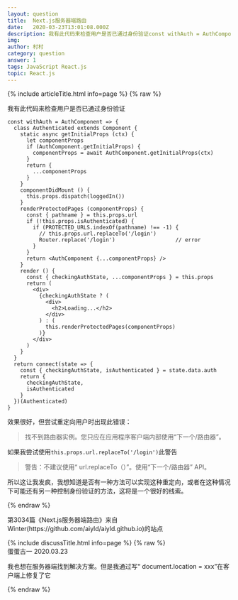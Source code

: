 ```yaml
---
layout: question
title:  Next.js服务器端路由
date:   2020-03-23T13:01:08.000Z
description: 我有此代码来检查用户是否已通过身份验证const withAuth = AuthComponent => {  class Authenticate...
img: 
author: 村村
category: question
answer: 1
tags: JavaScript React.js
topic: React.js
---
```

<div class="article-root">
  <div class="article">
    {% include articleTitle.html info=page %}
    {% raw %}
    <div class="article-content"><p><font style="vertical-align: inherit;"><font style="vertical-align: inherit;">我有此代码来检查用户是否已通过身份验证</font></font></p>

<pre><code>const withAuth = AuthComponent =&gt; {<font></font>
  class Authenticated extends Component {<font></font>
    static async getInitialProps (ctx) {<font></font>
      let componentProps<font></font>
      if (AuthComponent.getInitialProps) {<font></font>
        componentProps = await AuthComponent.getInitialProps(ctx)<font></font>
      }<font></font>
      return {<font></font>
        ...componentProps<font></font>
      }<font></font>
    }<font></font>
    componentDidMount () {<font></font>
      this.props.dispatch(loggedIn())<font></font>
    }<font></font>
    renderProtectedPages (componentProps) {<font></font>
      const { pathname } = this.props.url<font></font>
      if (!this.props.isAuthenticated) {<font></font>
        if (PROTECTED_URLS.indexOf(pathname) !== -1) {<font></font>
          // this.props.url.replaceTo('/login')<font></font>
          Router.replace('/login')                   // error<font></font>
        }<font></font>
      }<font></font>
      return &lt;AuthComponent {...componentProps} /&gt;<font></font>
    }<font></font>
    render () {<font></font>
      const { checkingAuthState, ...componentProps } = this.props<font></font>
      return (<font></font>
        &lt;div&gt;<font></font>
          {checkingAuthState ? (<font></font>
            &lt;div&gt;<font></font>
              &lt;h2&gt;Loading...&lt;/h2&gt;<font></font>
            &lt;/div&gt;<font></font>
          ) : (<font></font>
            this.renderProtectedPages(componentProps)<font></font>
          )}<font></font>
        &lt;/div&gt;<font></font>
      )<font></font>
    }<font></font>
  }<font></font>
  return connect(state =&gt; {<font></font>
    const { checkingAuthState, isAuthenticated } = state.data.auth<font></font>
    return {<font></font>
      checkingAuthState,<font></font>
      isAuthenticated<font></font>
    }<font></font>
  })(Authenticated)<font></font>
}<font></font>
</code></pre>

<p><font style="vertical-align: inherit;"><font style="vertical-align: inherit;">效果很好，但尝试重定向用户时出现此错误：</font></font></p>

<blockquote>
  <p><font style="vertical-align: inherit;"><font style="vertical-align: inherit;">找不到路由器实例。</font><font style="vertical-align: inherit;">您只应在应用程序客户端内部使用“下一个/路由器”。</font></font></p>
</blockquote>

<p><font style="vertical-align: inherit;"><font style="vertical-align: inherit;">如果我尝试使用</font></font><code>this.props.url.replaceTo('/login')</code><font style="vertical-align: inherit;"><font style="vertical-align: inherit;">此警告</font></font></p>

<blockquote>
  <p><font style="vertical-align: inherit;"><font style="vertical-align: inherit;">警告：不建议使用“ url.replaceTo（）”。</font><font style="vertical-align: inherit;">使用“下一个/路由器” API。</font></font></p>
</blockquote>

<p><font style="vertical-align: inherit;"><font style="vertical-align: inherit;">所以这让我发疯，我想知道是否有一种方法可以实现这种重定向，或者在这种情况下可能还有另一种控制身份验证的方法，这将是一个很好的线索。</font></font></p></div>
    {% endraw %}
  </div>
  <p class="winter_mark">第3034篇《Next.js服务器端路由》来自Winter(https://github.com/aiyld/aiyld.github.io)的站点</p>
  <div class="discuss-wrapper">
    {% include discussTitle.html info=page %}
    {% raw %}
    <div class="discuss-list">
    <div class="discuss-item">
        <div class="discuss-parent">
          <div class="discuss-meta">
            <span class="discuss-user">蛋蛋古一</span>
            <span class="discuss-time">2020.03.23</span>
          </div>
          <div class="discuss-comment"><p><font style="vertical-align: inherit;"><font style="vertical-align: inherit;">我也想在服务器端找到解决方案。</font><font style="vertical-align: inherit;">但是我通过写“ document.location = xxx”在客户端上修复了它</font></font></p></div>
        </div></div>
    </div>
    {% endraw %}
  </div>
<div>
